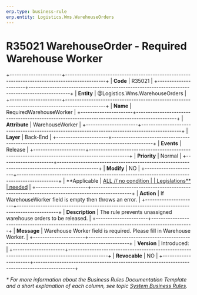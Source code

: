 ```yaml
---
erp.type: business-rule
erp.entity: Logistics.Wms.WarehouseOrders
---
```


# R35021 WarehouseOrder - Required Warehouse Worker
+----------------------+-----------------------------------------------------------------------------------------------+
| **Code**             | R35021                                                                                        |
+----------------------+-----------------------------------------------------------------------------------------------+
| **Entity**           | @Logistics.Wms.WarehouseOrders                                                                |
+----------------------+-----------------------------------------------------------------------------------------------+
| **Name**             | RequiredWarehouseWorker                                                                       |
+----------------------+-----------------------------------------------------------------------------------------------+
| **Attribute**        | WarehouseWorker                                                                               |
+----------------------+-----------------------------------------------------------------------------------------------+
| **Layer**            | Back-End                                                                                      |
+----------------------+-----------------------------------------------------------------------------------------------+
| **Events**           | Release                                                                                       |
+----------------------+-----------------------------------------------------------------------------------------------+
| **Priority**         | Normal                                                                                        |
+----------------------+-----------------------------------------------------------------------------------------------+
| **Modify**           | NO                                                                                            |
+----------------------+-----------------------------------------------------------------------------------------------+
| **Applicable         | [ALL // no condition                                                                          |
| Legislations**       | needed](xref:applicable-legislations)                                                         |
+----------------------+-----------------------------------------------------------------------------------------------+
| **Action**           | If WarehouseWorker field is empty then throws an error.                                       |
+----------------------+-----------------------------------------------------------------------------------------------+
| **Description**      | The rule prevents unassigned warehouse orders to be released.                                 |
+----------------------+-----------------------------------------------------------------------------------------------+
| **Message**          | Warehouse Worker field is required. Please fill in Warehouse Worker.                          | 
+----------------------+-----------------------------------------------------------------------------------------------+
| **Version**          | Introduced:                                                                                   |
+----------------------+-----------------------------------------------------------------------------------------------+
| **Revocable**        | NO                                                                                            |
+----------------------+-----------------------------------------------------------------------------------------------+

*\* For more information about the Business Rules Documentation Template and a short explanation of each column, see
topic [System Business Rules](../templates/template-description-system-business-rules.md).*
